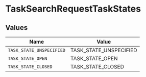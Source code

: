 # TaskSearchRequestTaskStates


## Values

| Name                     | Value                    |
| ------------------------ | ------------------------ |
| `TASK_STATE_UNSPECIFIED` | TASK_STATE_UNSPECIFIED   |
| `TASK_STATE_OPEN`        | TASK_STATE_OPEN          |
| `TASK_STATE_CLOSED`      | TASK_STATE_CLOSED        |
